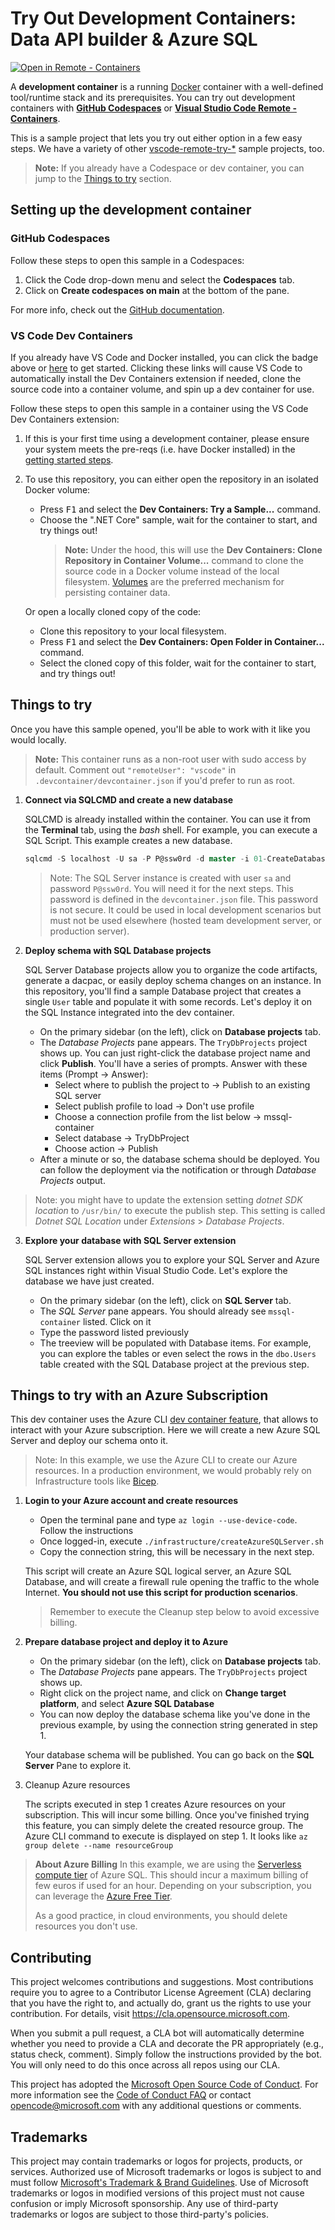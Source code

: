 # Try Out Development Containers: Data API builder & Azure SQL

[![Open in Remote - Containers](https://img.shields.io/static/v1?label=Remote%20-%20Containers&message=Open&color=blue&logo=visualstudiocode)](https://vscode.dev/redirect?url=vscode://ms-vscode-remote.remote-containers/cloneInVolume?url=https://github.com/microsoft/vscode-remote-try-dab)

A **development container** is a running [Docker](https://www.docker.com) container with a well-defined tool/runtime stack and its prerequisites. You can try out development containers with **[GitHub Codespaces](https://github.com/features/codespaces)** or **[Visual Studio Code Remote - Containers](https://aka.ms/vscode-remote/containers)**.

This is a sample project that lets you try out either option in a few easy steps. We have a variety of other [vscode-remote-try-*](https://github.com/search?q=org%3Amicrosoft+vscode-remote-try-&type=Repositories) sample projects, too.

> **Note:** If you already have a Codespace or dev container, you can jump to the [Things to try](#things-to-try) section.


## Setting up the development container

### GitHub Codespaces

Follow these steps to open this sample in a Codespaces:

1. Click the Code drop-down menu and select the **Codespaces** tab.
1. Click on **Create codespaces on main** at the bottom of the pane.

For more info, check out the [GitHub documentation](https://docs.github.com/en/free-pro-team@latest/github/developing-online-with-codespaces/creating-a-codespace#creating-a-codespace).

### VS Code Dev Containers

If you already have VS Code and Docker installed, you can click the badge above or [here](https://vscode.dev/redirect?url=vscode://ms-vscode-remote.remote-containers/cloneInVolume?url=https://github.com/microsoft/vscode-remote-try-sqlserver) to get started. Clicking these links will cause VS Code to automatically install the Dev Containers extension if needed, clone the source code into a container volume, and spin up a dev container for use.

Follow these steps to open this sample in a container using the VS Code Dev Containers extension:

1. If this is your first time using a development container, please ensure your system meets the pre-reqs (i.e. have Docker installed) in the [getting started steps](https://aka.ms/vscode-remote/containers/getting-started).

2. To use this repository, you can either open the repository in an isolated Docker volume:

    - Press <kbd>F1</kbd> and select the **Dev Containers: Try a Sample...** command.
    - Choose the ".NET Core" sample, wait for the container to start, and try things out!
        > **Note:** Under the hood, this will use the **Dev Containers: Clone Repository in Container Volume...** command to clone the source code in a Docker volume instead of the local filesystem. [Volumes](https://docs.docker.com/storage/volumes/) are the preferred mechanism for persisting container data.

   Or open a locally cloned copy of the code:

   - Clone this repository to your local filesystem.
   - Press <kbd>F1</kbd> and select the **Dev Containers: Open Folder in Container...** command.
   - Select the cloned copy of this folder, wait for the container to start, and try things out!

## Things to try

Once you have this sample opened, you'll be able to work with it like you would locally.

> **Note:** This container runs as a non-root user with sudo access by default. Comment out `"remoteUser": "vscode"` in `.devcontainer/devcontainer.json` if you'd prefer to run as root.

1. **Connect via SQLCMD and create a new database**

    SQLCMD is already installed within the container. You can use it from the **Terminal** tab, using the *bash* shell. For example, you can execute a SQL Script. This example creates a new database.

    ```sql
    sqlcmd -S localhost -U sa -P P@ssw0rd -d master -i 01-CreateDatabase.sql
    ```

    > Note: The SQL Server instance is created with user `sa` and password `P@ssw0rd`. You will need it for the next steps. This password is defined in the `devcontainer.json` file. This password is not secure. It could be used in local development scenarios but must not be used elsewhere (hosted team development server, or production server).

2. **Deploy schema with SQL Database projects**

    SQL Server Database projects allow you to organize the code artifacts, generate a dacpac, or easily deploy schema changes on an instance. In this repository, you'll find a sample Database project that creates a single `User` table and populate it with some records. Let's deploy it on the SQL Instance integrated into the dev container.

    - On the primary sidebar (on the left), click on **Database projects** tab.
    - The _Database Projects_ pane appears. The `TryDbProjects` project shows up. You can just right-click the database project name and click **Publish**. You'll have a series of prompts. Answer with these items (Prompt -> Answer):
        - Select where to publish the project to -> Publish to an existing SQL server
        - Select publish profile to load -> Don't use profile
        - Choose a connection profile from the list below -> mssql-container
        - Select database -> TryDbProject
        - Choose action -> Publish
    - After a minute or so, the database schema should be deployed. You can follow the deployment via the notification or through _Database Projects_ output. 

> Note: you might have to update the extension setting _dotnet SDK location_ to `/usr/bin/` to execute the publish step. This setting is called _Dotnet SQL Location_ under _Extensions_ > _Database Projects_.

3. **Explore your database with SQL Server extension**

    SQL Server extension allows you to explore your SQL Server and Azure SQL instances right within Visual Studio Code. Let's explore the database we have just created.

    - On the primary sidebar (on the left), click on **SQL Server** tab.
    - The _SQL Server_ pane appears. You should already see `mssql-container` listed. Click on it
    - Type the password listed previously
    - The treeview will be populated with Database items. For example, you can explore the tables or even select the rows in the `dbo.Users` table created with the SQL Database project at the previous step.

## Things to try with an Azure Subscription

This dev container uses the Azure CLI [dev container feature](https://github.com/devcontainers/features), that allows to interact with your Azure subscription. Here we will create a new Azure SQL Server and deploy our schema onto it. 

> Note: In this example, we use the Azure CLI to create our Azure resources. In a production environment, we would probably rely on Infrastructure tools like [Bicep](https://learn.microsoft.com/azure/azure-resource-manager/bicep/overview?tabs=bicep). 

1. **Login to your Azure account and create resources**

    - Open the terminal pane and type `az login --use-device-code`. Follow the instructions
    - Once logged-in, execute `./infrastructure/createAzureSQLServer.sh`
    - Copy the connection string, this will be necessary in the next step.

    This script will create an Azure SQL logical server, an Azure SQL Database, and will create a firewall rule opening the traffic to the whole Internet. **You should not use this script for production scenarios**. 
    
    >Remember to execute the Cleanup step below to avoid excessive billing.

2. **Prepare database project and deploy it to Azure**

    - On the primary sidebar (on the left), click on **Database projects** tab.
    - The _Database Projects_ pane appears. The `TryDbProjects` project shows up.
    - Right click on the project name, and click on **Change target platform**, and select **Azure SQL Database**
    - You can now deploy the database schema like you've done in the previous example, by using the connection string generated in step 1.

    Your database schema will be published. You can go back on the **SQL Server** Pane to explore it.

3. Cleanup Azure resources

    The scripts executed in step 1 creates Azure resources on your subscription. This will incur some billing. Once you've finished trying this feature, you can simply delete the created resource group. The Azure CLI command to execute is displayed on step 1. It looks like `az group delete --name resourceGroup`

> **About Azure Billing**
> In this example, we are using the [Serverless compute tier](https://learn.microsoft.com/en-us/azure/azure-sql/database/serverless-tier-overview?view=azuresql) of Azure SQL. This should incur a maximum billing of few euros if used for an hour. Depending on your subscription, you can leverage the [Azure Free Tier](https://azure.microsoft.com/free/).
> 
> As a good practice, in cloud environments, you should delete resources you don't use.

## Contributing

This project welcomes contributions and suggestions.  Most contributions require you to agree to a
Contributor License Agreement (CLA) declaring that you have the right to, and actually do, grant us
the rights to use your contribution. For details, visit https://cla.opensource.microsoft.com.

When you submit a pull request, a CLA bot will automatically determine whether you need to provide
a CLA and decorate the PR appropriately (e.g., status check, comment). Simply follow the instructions
provided by the bot. You will only need to do this once across all repos using our CLA.

This project has adopted the [Microsoft Open Source Code of Conduct](https://opensource.microsoft.com/codeofconduct/).
For more information see the [Code of Conduct FAQ](https://opensource.microsoft.com/codeofconduct/faq/) or
contact [opencode@microsoft.com](mailto:opencode@microsoft.com) with any additional questions or comments.

## Trademarks

This project may contain trademarks or logos for projects, products, or services. Authorized use of Microsoft 
trademarks or logos is subject to and must follow 
[Microsoft's Trademark & Brand Guidelines](https://www.microsoft.com/en-us/legal/intellectualproperty/trademarks/usage/general).
Use of Microsoft trademarks or logos in modified versions of this project must not cause confusion or imply Microsoft sponsorship.
Any use of third-party trademarks or logos are subject to those third-party's policies.
